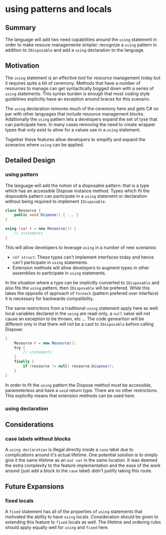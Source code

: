 # using patterns and locals

## Summary

The language will add two need capabilities around the `using` statement in order to make resoure
managemente simpler: recognize a `using` pattern in addition to `IDisposable` and add a `using`
declaration to the language.

## Motivation

The `using` statement is an effective tool for resource management today but it requires quite a 
bit of ceremony. Methods that have a number of resources to manage can get syntactically bogged 
down with a series of `using` statements. This syntax burden is enough that most coding style 
guidelines explicitly have an exception around braces for this scenario. 

The `using` declaration removes much of the ceremony here and gets C# on par with other languages
that include resource management blocks. Additionally the `using` pattern lets a developers expand
the set of tyse that can participate here. In many cases removing the need to create wrapper types 
that only exist to allow for a values use in a `using` statement. 

Together these features allow developers to simplify and expand the scenarios where `using` can
be applied.

## Detailed Design 

### using pattern

The language will add the notion of a disposable pattern: that is a type which has an accessible 
Dispose instance method. Types which fit the disposable pattern can participate in a `using` 
statement or declaration without being required to implement `IDisposable`. 

``` csharp
class Resource { 
    public void Dispose() { ... }
}

using (var r = new Resource()) {
    // statements
}
```

This will allow developers to leverage `using` in a number of new scenarios:

- `ref struct`: These types can't implement interfaces today and hence can't participate in `using`
statements.
- Extension methods will allow developers to augment types in other assemblies to participate 
in `using` statements.

In the situation where a type can be implicitly converted to `IDisposable` and also fits the
`using` pattern, then `IDisposable` will be prefered. While this takes the opposite of approach
of `foreach` (pattern prefered over interface) it is necessary for backwards compatibility.

The same restrictions from a traditional `using` statement apply here as well: local variables 
declared in the `using` are read-only, a `null` value will not cause an exception to be thrown, 
etc ... The code geneartion will be different only in that there will not be a cast to 
`IDisposable` before calling Dispose:

``` csharp
{
	Resource r = new Resource();
	try {
		// statements
	}
	finally {
		if (resource != null) resource.Dispose();
	}
}
```

In order to fit the `using` pattern the Dispose method must be accessible, parameterless and have 
a `void` return type. There are no other restrictions. This explicitly means that extension methods
can be used here.

### using declaration

## Considerations

### case labels without blocks

A `using declaration` is illegal directly inside a `case` label due to complications around it's 
actual lifetime. One potential solution is to simply give it the same lifetime as an `out var` 
in the same location. It was deemed the extra complexity to the feature implementation and the 
ease of the work around (just add a block to the `case` label) didn't justify taking this route.

## Future Expansions

### fixed locals

A `fixed` statement has all of the properties of `using` statements that motivated the ability
to have `using` locals. Consideration should be given to extending this feature to `fixed` locals
as well. The lifetime and ordering rules should apply equally well for `using` and `fixed` here.


